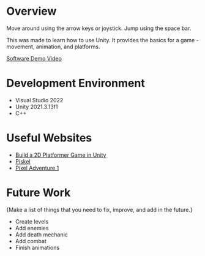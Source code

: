 # Overview

Move around using the arrow keys or joystick. Jump using the space bar.

This was made to learn how to use Unity. It provides the basics for a game - movement,
animation, and platforms.

[Software Demo Video](https://youtu.be/9nbfv-RUHT8)

# Development Environment

* Visual Studio 2022
* Unity 2021.3.13f1
* C++

# Useful Websites

* [Build a 2D Platformer Game in Unity](https://www.youtube.com/watch?v=Ii-scMenaOQ&list=PLrnPJCHvNZuCVTz6lvhR81nnaf1a-b67U)
* [Piskel](http://piskel.app)
* [Pixel Adventure 1](https://assetstore.unity.com/packages/2d/characters/pixel-adventure-1-155360)

# Future Work

{Make a list of things that you need to fix, improve, and add in the future.}
* Create levels
* Add enemies
* Add death mechanic
* Add combat
* Finish animations
